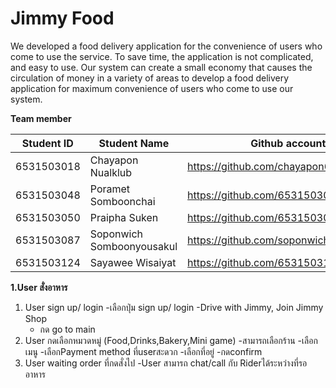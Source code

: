 # Jimmy Food
We developed a food delivery application for the convenience of users who come to use the service. To save time, the application is not complicated, and easy to use. Our system can create a small economy that causes the circulation of money in a variety of areas to develop a food delivery application for maximum convenience of users who come to use our system.   

**Team member**

|Student ID  |      Student Name       |               Github account           |
|------------|-------------------------|----------------------------------------|
| 6531503018 | Chayapon Nualklub       | https://github.com/chayapon6531503018  |
| 6531503048 | Poramet Somboonchai     | https://github.com/6531503048          |
| 6531503050 | Praipha Suken           | https://github.com/6531503050          |
| 6531503087 |Soponwich Somboonyousakul| https://github.com/soponwich087        |
| 6531503124 | Sayawee Wisaiyat        | https://github.com/6531503124sayawee   |

**1.User สั่งอาหาร**
1. User sign up/ login
   -เลือกปุ่ม sign up/ login
   -Drive with Jimmy, Join Jimmy Shop
   - กด go to main
2. User กดเลือกหมวดหมู่ (Food,Drinks,Bakery,Mini game)
   -สามารถเลือกร้าน
   -เลือกเมนู
   -เลือกPayment method ที่userสะดวก
   -เลือกที่อยู่
   -กดconfirm
3. User waiting order ที่กดสั่งไป
   -User สามารถ chat/call กับ Riderได้ระหว่างที่รออาหาร
